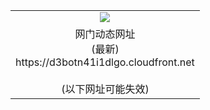 ﻿<table>
  <tr></tr>
  <tr><td colspan=2 align=center><img src="https://d3botn41i1dlgo.cloudfront.net/Up/oGate.jpg" /></td></tr>
  <tr><td colspan=2 align=center>网门动态网址<br/>(最新)
<br>https://d3botn41i1dlgo.cloudfront.net
<br/><br/>(以下网址可能失效)
    </td>
  </tr>
</table>
